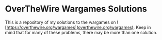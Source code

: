 # OverTheWire Wargames Solutions

This is a repository of my solutions to the wargames on ![https://overthewire.org/wargames](overthewire.org/wargames). Keep in mind that for many of these problems, there may be more than one solution.
